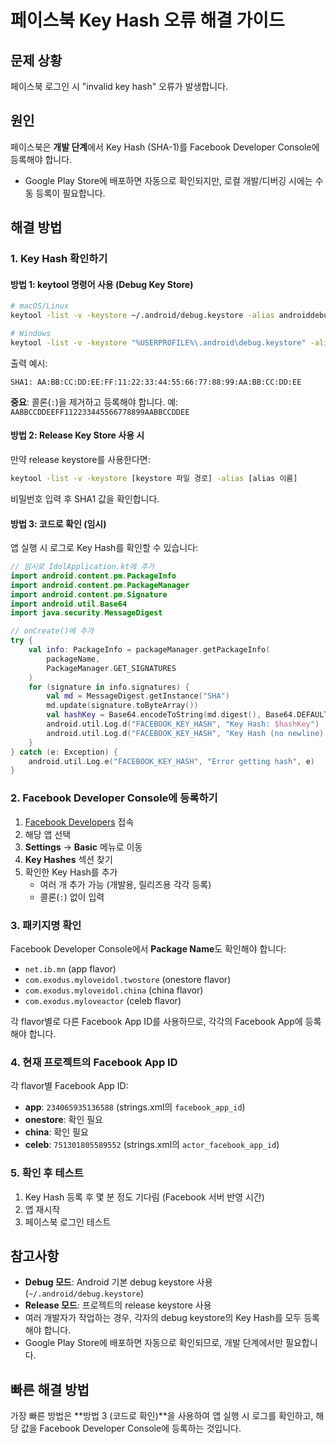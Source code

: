 # 페이스북 Key Hash 오류 해결 가이드

## 문제 상황
페이스북 로그인 시 "invalid key hash" 오류가 발생합니다.

## 원인
페이스북은 **개발 단계**에서 Key Hash (SHA-1)를 Facebook Developer Console에 등록해야 합니다.
- Google Play Store에 배포하면 자동으로 확인되지만, 로컬 개발/디버깅 시에는 수동 등록이 필요합니다.

## 해결 방법

### 1. Key Hash 확인하기

#### 방법 1: keytool 명령어 사용 (Debug Key Store)

```bash
# macOS/Linux
keytool -list -v -keystore ~/.android/debug.keystore -alias androiddebugkey -storepass android -keypass android | grep SHA1

# Windows
keytool -list -v -keystore "%USERPROFILE%\.android\debug.keystore" -alias androiddebugkey -storepass android -keypass android | findstr SHA1
```

출력 예시:
```
SHA1: AA:BB:CC:DD:EE:FF:11:22:33:44:55:66:77:88:99:AA:BB:CC:DD:EE
```

**중요**: 콜론(`:`)을 제거하고 등록해야 합니다.
예: `AABBCCDDEEFF112233445566778899AABBCCDDEE`

#### 방법 2: Release Key Store 사용 시

만약 release keystore를 사용한다면:

```bash
keytool -list -v -keystore [keystore 파일 경로] -alias [alias 이름]
```

비밀번호 입력 후 SHA1 값을 확인합니다.

#### 방법 3: 코드로 확인 (임시)

앱 실행 시 로그로 Key Hash를 확인할 수 있습니다:

```kotlin
// 임시로 IdolApplication.kt에 추가
import android.content.pm.PackageInfo
import android.content.pm.PackageManager
import android.content.pm.Signature
import android.util.Base64
import java.security.MessageDigest

// onCreate()에 추가
try {
    val info: PackageInfo = packageManager.getPackageInfo(
        packageName,
        PackageManager.GET_SIGNATURES
    )
    for (signature in info.signatures) {
        val md = MessageDigest.getInstance("SHA")
        md.update(signature.toByteArray())
        val hashKey = Base64.encodeToString(md.digest(), Base64.DEFAULT)
        android.util.Log.d("FACEBOOK_KEY_HASH", "Key Hash: $hashKey")
        android.util.Log.d("FACEBOOK_KEY_HASH", "Key Hash (no newline): ${hashKey.trim()}")
    }
} catch (e: Exception) {
    android.util.Log.e("FACEBOOK_KEY_HASH", "Error getting hash", e)
}
```

### 2. Facebook Developer Console에 등록하기

1. [Facebook Developers](https://developers.facebook.com/) 접속
2. 해당 앱 선택
3. **Settings** → **Basic** 메뉴로 이동
4. **Key Hashes** 섹션 찾기
5. 확인한 Key Hash를 추가
   - 여러 개 추가 가능 (개발용, 릴리즈용 각각 등록)
   - 콜론(`:`) 없이 입력

### 3. 패키지명 확인

Facebook Developer Console에서 **Package Name**도 확인해야 합니다:
- `net.ib.mn` (app flavor)
- `com.exodus.myloveidol.twostore` (onestore flavor)
- `com.exodus.myloveidol.china` (china flavor)
- `com.exodus.myloveactor` (celeb flavor)

각 flavor별로 다른 Facebook App ID를 사용하므로, 각각의 Facebook App에 등록해야 합니다.

### 4. 현재 프로젝트의 Facebook App ID

각 flavor별 Facebook App ID:
- **app**: `234065935136588` (strings.xml의 `facebook_app_id`)
- **onestore**: 확인 필요
- **china**: 확인 필요
- **celeb**: `751301805589552` (strings.xml의 `actor_facebook_app_id`)

### 5. 확인 후 테스트

1. Key Hash 등록 후 몇 분 정도 기다림 (Facebook 서버 반영 시간)
2. 앱 재시작
3. 페이스북 로그인 테스트

## 참고사항

- **Debug 모드**: Android 기본 debug keystore 사용 (`~/.android/debug.keystore`)
- **Release 모드**: 프로젝트의 release keystore 사용
- 여러 개발자가 작업하는 경우, 각자의 debug keystore의 Key Hash를 모두 등록해야 합니다.
- Google Play Store에 배포하면 자동으로 확인되므로, 개발 단계에서만 필요합니다.

## 빠른 해결 방법

가장 빠른 방법은 **방법 3 (코드로 확인)**을 사용하여 앱 실행 시 로그를 확인하고, 해당 값을 Facebook Developer Console에 등록하는 것입니다.


